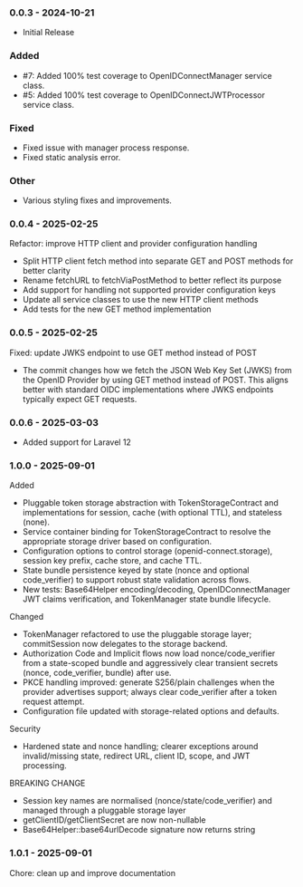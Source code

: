 ### 0.0.3 - 2024-10-21
- Initial Release

### Added
- #7: Added 100% test coverage to OpenIDConnectManager service class.
- #5: Added 100% test coverage to OpenIDConnectJWTProcessor service class.

### Fixed
- Fixed issue with manager process response.
- Fixed static analysis error.

### Other
- Various styling fixes and improvements.

### 0.0.4 - 2025-02-25

Refactor: improve HTTP client and provider configuration handling
- Split HTTP client fetch method into separate GET and POST methods for better clarity
- Rename fetchURL to fetchViaPostMethod to better reflect its purpose
- Add support for handling not supported provider configuration keys
- Update all service classes to use the new HTTP client methods
- Add tests for the new GET method implementation

### 0.0.5 - 2025-02-25

Fixed: update JWKS endpoint to use GET method instead of POST
- The commit changes how we fetch the JSON Web Key Set (JWKS) from the OpenID Provider by using GET method instead of POST. 
 This aligns better with standard OIDC implementations where JWKS endpoints typically expect GET requests.

### 0.0.6 - 2025-03-03
- Added support for Laravel 12

### 1.0.0 - 2025-09-01

Added
- Pluggable token storage abstraction with TokenStorageContract and implementations for session, cache (with optional TTL), and stateless (none).
- Service container binding for TokenStorageContract to resolve the appropriate storage driver based on configuration.
- Configuration options to control storage (openid-connect.storage), session key prefix, cache store, and cache TTL.
- State bundle persistence keyed by state (nonce and optional code_verifier) to support robust state validation across flows.
- New tests: Base64Helper encoding/decoding, OpenIDConnectManager JWT claims verification, and TokenManager state bundle lifecycle.

Changed
- TokenManager refactored to use the pluggable storage layer; commitSession now delegates to the storage backend.
- Authorization Code and Implicit flows now load nonce/code_verifier from a state-scoped bundle and aggressively clear transient secrets (nonce, code_verifier, bundle) after use.
- PKCE handling improved: generate S256/plain challenges when the provider advertises support; always clear code_verifier after a token request attempt.
- Configuration file updated with storage-related options and defaults.

Security
- Hardened state and nonce handling; clearer exceptions around invalid/missing state, redirect URL, client ID, scope, and JWT processing.

BREAKING CHANGE
- Session key names are normalised (nonce/state/code_verifier) and managed through a pluggable storage layer
- getClientID/getClientSecret are now non-nullable
- Base64Helper::base64urlDecode signature now returns string

### 1.0.1 - 2025-09-01

Chore: clean up and improve documentation